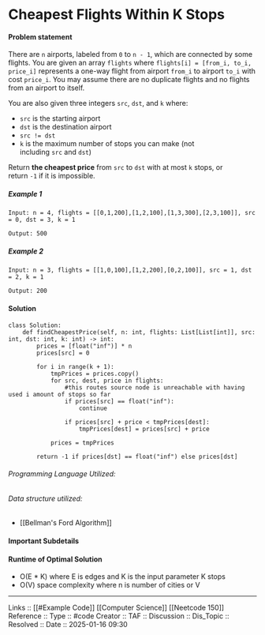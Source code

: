 # Cheapest Flights Within K Stops

#### Problem statement

There are `n` airports, labeled from `0` to `n - 1`, which are connected by some flights. You are given an array `flights` where `flights[i] = [from_i, to_i, price_i]` represents a one-way flight from airport `from_i` to airport `to_i` with cost `price_i`. You may assume there are no duplicate flights and no flights from an airport to itself.

You are also given three integers `src`, `dst`, and `k` where:

- `src` is the starting airport
- `dst` is the destination airport
- `src != dst`
- `k` is the maximum number of stops you can make (not including `src` and `dst`)

Return **the cheapest price** from `src` to `dst` with at most `k` stops, or return `-1` if it is impossible.
##### Example 1
```
Input: n = 4, flights = [[0,1,200],[1,2,100],[1,3,300],[2,3,100]], src = 0, dst = 3, k = 1

Output: 500
```
##### Example 2
```
Input: n = 3, flights = [[1,0,100],[1,2,200],[0,2,100]], src = 1, dst = 2, k = 1

Output: 200
```
#### Solution
```
class Solution:
    def findCheapestPrice(self, n: int, flights: List[List[int]], src: int, dst: int, k: int) -> int:
        prices = [float("inf")] * n
        prices[src] = 0

        for i in range(k + 1):
            tmpPrices = prices.copy()
            for src, dest, price in flights:
                #this routes source node is unreachable with having used i amount of stops so far
                if prices[src] == float("inf"):
                    continue

                if prices[src] + price < tmpPrices[dest]:
                    tmpPrices[dest] = prices[src] + price

            prices = tmpPrices

        return -1 if prices[dst] == float("inf") else prices[dst]
```

###### Programming Language Utilized:

###### Data structure utilized:

- [[Bellman's Ford Algorithm]]
#### Important Subdetails

#### Runtime of Optimal Solution

- O(E * K) where E is edges and K is the input parameter K stops
- O(V) space complexity where n is number of cities or V
---
Links :: [[#Example Code]] [[Computer Science]] [[Neetcode 150]]
Reference ::
Type :: #code
Creator ::
TAF ::
Discussion ::
Dis_Topic :: 
Resolved ::
Date :: 2025-01-16 09:30
